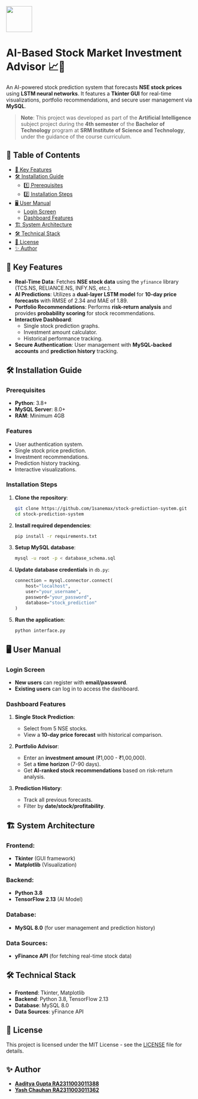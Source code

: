 <img src="https://1.bp.blogspot.com/-N-XwxleEyOo/WYQEtqUZGnI/AAAAAAAAwRI/Klh5vIblR_EzyXjHsm1zh5WP3hWZMaciACLcBGAs/s1600/SRM%2BLogo.png" height=70>

# AI-Based Stock Market Investment Advisor 📈🤖


An AI-powered stock prediction system that forecasts **NSE stock prices** using **LSTM neural networks**. It features a **Tkinter GUI** for real-time visualizations, portfolio recommendations, and secure user management via **MySQL**.

> **Note**: This project was developed as part of the **Artificial Intelligence** subject project during the **4th semester** of the **Bachelor of Technology** program at **SRM Institute of Science and Technology**, under the guidance of the course curriculum.



## 📖 Table of Contents

- [🚀 Key Features](#-key-features)
- [🛠️ Installation Guide](#-installation-guide)
  - [1️⃣ Prerequisites](#1-prerequisites)
  - [2️⃣ Installation Steps](#2-installation-steps)
- [🖥️ User Manual](#-user-manual)
  - [Login Screen](#login-screen)
  - [Dashboard Features](#dashboard-features)
- [🏗️ System Architecture](#-system-architecture)
- [🛠️ Technical Stack](#-technical-stack)
- [📄 License](#-license)
- [✨ Author](#-author)









## 🚀 Key Features

- **Real-Time Data**: Fetches **NSE stock data** using the `yfinance` library (TCS.NS, RELIANCE.NS, INFY.NS, etc.).
- **AI Predictions**: Utilizes a **dual-layer LSTM model** for **10-day price forecasts** with RMSE of 2.34 and MAE of 1.89.
- **Portfolio Recommendations**: Performs **risk-return analysis** and provides **probability scoring** for stock recommendations.
- **Interactive Dashboard**:
  - Single stock prediction graphs.
  - Investment amount calculator.
  - Historical performance tracking.
- **Secure Authentication**: User management with **MySQL-backed accounts** and **prediction history** tracking.





## 🛠️ Installation Guide

### Prerequisites

- **Python**: 3.8+
- **MySQL Server**: 8.0+
- **RAM**: Minimum 4GB

### Features

- User authentication system.
- Single stock price prediction.
- Investment recommendations.
- Prediction history tracking.
- Interactive visualizations.

### Installation Steps

1. **Clone the repository**:
   ```bash
   git clone https://github.com/1sanemax/stock-prediction-system.git
   cd stock-prediction-system
   ```

2. **Install required dependencies**:
   ```bash
   pip install -r requirements.txt
   ```

3. **Setup MySQL database**:
   ```bash
   mysql -u root -p < database_schema.sql
   ```

4. **Update database credentials** in `db.py`:
   ```python
   connection = mysql.connector.connect(
       host="localhost",
       user="your_username",
       password="your_password",
       database="stock_prediction"
   )
   ```

5. **Run the application**:
   ```bash
   python interface.py
   ```





## 🖥️ User Manual

### Login Screen

- **New users** can register with **email/password**.
- **Existing users** can log in to access the dashboard.

### Dashboard Features

1. **Single Stock Prediction**:
   - Select from 5 NSE stocks.
   - View a **10-day price forecast** with historical comparison.

2. **Portfolio Advisor**:
   - Enter an **investment amount** (₹1,000 - ₹1,00,000).
   - Set a **time horizon** (7-90 days).
   - Get **AI-ranked stock recommendations** based on risk-return analysis.

3. **Prediction History**:
   - Track all previous forecasts.
   - Filter by **date/stock/profitability**.





## 🏗️ System Architecture

### Frontend:
- **Tkinter** (GUI framework)
- **Matplotlib** (Visualization)

### Backend:
- **Python 3.8**
- **TensorFlow 2.13** (AI Model)

### Database:
- **MySQL 8.0** (for user management and prediction history)

### Data Sources:
- **yFinance API** (for fetching real-time stock data)





## 🛠️ Technical Stack

- **Frontend**: Tkinter, Matplotlib
- **Backend**: Python 3.8, TensorFlow 2.13
- **Database**: MySQL 8.0
- **Data Sources**: yFinance API





## 📄 License

This project is licensed under the MIT License - see the [LICENSE](LICENSE) file for details.





## ✨ Author

- **[Aaditya Gupta RA2311003011388](https://github.com/aadityaguptaaa)**
- **[Yash Chauhan RA2311003011362](https://github.com/Yashchauhan-07)**

